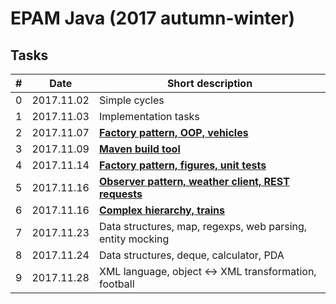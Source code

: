 # EPAM Java (2017 autumn-winter)

## Tasks

|  # | Date | Short description |
|----|---|---|
|  0 | 2017.11.02 | Simple cycles |
|  1 | 2017.11.03 | Implementation tasks |
|  2 | 2017.11.07 | [**Factory pattern, OOP, vehicles**](task2_07_11_2017/Vehicles) |
|  3 | 2017.11.09 | [**Maven build tool**](task3_09_11_2017/Maven) |
|  4 | 2017.11.14 | [**Factory pattern, figures, unit tests**](task4_14_11_2017/Figures) |
|  5 | 2017.11.16 | [**Observer pattern, weather client, REST requests**](task5_16_11_2017/WeatherClient) |
|  6 | 2017.11.16 | [**Complex hierarchy, trains**](task6_16_11_2017/Transport) |
|  7 | 2017.11.23 | Data structures, map, regexps, web parsing, entity mocking |
|  8 | 2017.11.24 | Data structures, deque, calculator, PDA |
|  9 | 2017.11.28 | XML language, object &harr; XML transformation, football |
